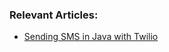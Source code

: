 

### Relevant Articles: 

- [Sending SMS in Java with Twilio](https://www.baeldung.com/java-sms-twilio)
